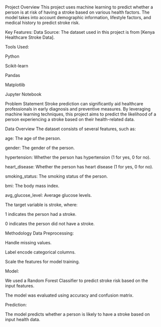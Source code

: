 Project Overview
This project uses machine learning to predict whether a person is at risk of having a stroke based on various health factors. The model takes into account demographic information, lifestyle factors, and medical history to predict stroke risk.

Key Features:
Data Source: The dataset used in this project is from [Kenya Healthcare Stroke Data].

Tools Used:

Python

Scikit-learn

Pandas

Matplotlib

Jupyter Notebook

Problem Statement
Stroke prediction can significantly aid healthcare professionals in early diagnosis and preventive measures. By leveraging machine learning techniques, this project aims to predict the likelihood of a person experiencing a stroke based on their health-related data.

Data Overview
The dataset consists of several features, such as:

age: The age of the person.

gender: The gender of the person.

hypertension: Whether the person has hypertension (1 for yes, 0 for no).

heart_disease: Whether the person has heart disease (1 for yes, 0 for no).

smoking_status: The smoking status of the person.

bmi: The body mass index.

avg_glucose_level: Average glucose levels.

The target variable is stroke, where:

1 indicates the person had a stroke.

0 indicates the person did not have a stroke.

Methodology
Data Preprocessing:

Handle missing values.

Label encode categorical columns.

Scale the features for model training.

Model:

We used a Random Forest Classifier to predict stroke risk based on the input features.

The model was evaluated using accuracy and confusion matrix.

Prediction:

The model predicts whether a person is likely to have a stroke based on input health data.
